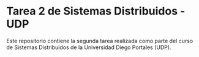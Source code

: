# Tarea 2 de Sistemas Distribuidos - UDP
Este repositorio contiene la segunda tarea realizada como parte del curso de Sistemas Distribuidos de la Universidad Diego Portales (UDP).
